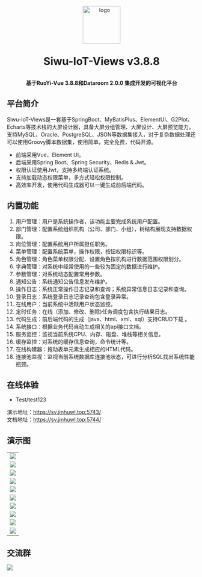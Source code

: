 <p align="center">
	<img alt="logo" src="https://oss.jinhuwl.top/swiot/logo.png" width="100" />
</p>
<h1 align="center" style="margin: 30px 0 30px; font-weight: bold;">Siwu-IoT-Views v3.8.8</h1>
<h4 align="center">基于RuoYi-Vue 3.8.8和Dataroom 2.0.0 集成开发的可视化平台</h4>
<!-- <p align="center">
	<a href="https://gitee.com/y_project/RuoYi-Vue/stargazers"><img src="https://gitee.com/y_project/RuoYi-Vue/badge/star.svg?theme=dark"></a>
	<a href="https://gitee.com/y_project/RuoYi-Vue"><img src="https://img.shields.io/badge/RuoYi-v3.8.8-brightgreen.svg"></a>
	<a href="https://gitee.com/y_project/RuoYi-Vue/blob/master/LICENSE"><img src="https://img.shields.io/github/license/mashape/apistatus.svg"></a>
</p> -->

## 平台简介

Siwu-IoT-Views是一套基于SpringBoot、MyBatisPlus、ElementUI、G2Plot、Echarts等技术栈的大屏设计器，具备大屏分组管理、大屏设计、大屏预览能力，支持MySQL、Oracle、PostgreSQL、JSON等数据集接入，对于复杂数据处理还可以使用Groovy脚本数据集，使用简单，完全免费，代码开源。

* 前端采用Vue、Element UI。
* 后端采用Spring Boot、Spring Security、Redis & Jwt。
* 权限认证使用Jwt，支持多终端认证系统。
* 支持加载动态权限菜单，多方式轻松权限控制。
* 高效率开发，使用代码生成器可以一键生成前后端代码。

## 内置功能

1.  用户管理：用户是系统操作者，该功能主要完成系统用户配置。
2.  部门管理：配置系统组织机构（公司、部门、小组），树结构展现支持数据权限。
3.  岗位管理：配置系统用户所属担任职务。
4.  菜单管理：配置系统菜单，操作权限，按钮权限标识等。
5.  角色管理：角色菜单权限分配、设置角色按机构进行数据范围权限划分。
6.  字典管理：对系统中经常使用的一些较为固定的数据进行维护。
7.  参数管理：对系统动态配置常用参数。
8.  通知公告：系统通知公告信息发布维护。
9.  操作日志：系统正常操作日志记录和查询；系统异常信息日志记录和查询。
10. 登录日志：系统登录日志记录查询包含登录异常。
11. 在线用户：当前系统中活跃用户状态监控。
12. 定时任务：在线（添加、修改、删除)任务调度包含执行结果日志。
13. 代码生成：前后端代码的生成（java、html、xml、sql）支持CRUD下载 。
14. 系统接口：根据业务代码自动生成相关的api接口文档。
15. 服务监控：监视当前系统CPU、内存、磁盘、堆栈等相关信息。
16. 缓存监控：对系统的缓存信息查询，命令统计等。
17. 在线构建器：拖动表单元素生成相应的HTML代码。
18. 连接池监视：监视当前系统数据库连接池状态，可进行分析SQL找出系统性能瓶颈。

## 在线体验

- Test/test123  


演示地址：https://sv.jinhuwl.top:5743/  
文档地址：https://sv.jinhuwl.top:5744/

## 演示图

<table>
    <tr>
        <td><img src="https://oss.jinhuwl.top/swiot/首页.png"/></td>
    </tr>
    <tr>
        <td><img src="https://oss.jinhuwl.top/swiot/组件库.png"/></td>
    </tr>
    <tr>
        <td><img src="https://oss.jinhuwl.top/swiot/素材管理.png"/></td>
    </tr>
	<tr>
        <td><img src="https://oss.jinhuwl.top/swiot/数据集.png"/></td>
    </tr>	 
    <tr>
        <td><img src="https://oss.jinhuwl.top/swiot/数据源.png"/></td>
    </tr>
	<tr>
        <td><img src="https://oss.jinhuwl.top/swiot/地图数据.png"/></td>
    </tr>
	<tr>
        <td><img src="https://oss.jinhuwl.top/swiot/设计器首页.png"/></td>
    </tr>
    <tr>
        <td><img src="https://oss.jinhuwl.top/swiot/数据库配置.png"/></td>
    </tr>
        <tr>
        <td><img src="https://oss.jinhuwl.top/swiot/数据集种类.png"/></td>
    </tr>
        <tr>
        <td><img src="https://oss.jinhuwl.top/swiot/大屏权限控制.png"/></td>
    </tr>
</table>


## 交流群

<img src="https://oss.jinhuwl.top/swiot/群二维码.png"/>